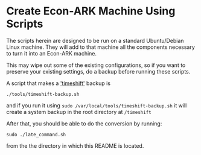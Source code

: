 # Create Econ-ARK Machine Using Scripts

The scripts herein are designed to be run on a standard
Ubuntu/Debian Linux machine. They will add to that machine
all the components necessary to turn it into an Econ-ARK
machine.

This may wipe out some of the existing configurations, so if you want to preserve your existing settings, do a backup before running these scripts.

A script that makes a ['timeshift'](https://teejeetech.com/timeshift/) backup is

```
./tools/timeshift-backup.sh
```

and if you run it using `sudo /var/local/tools/timeshift-backup.sh` it will create
a system backup in the root directory at `/timeshift`

After that, you should be able to do the conversion by running:

```
sudo ./late_command.sh
```

from the the directory in which this README is located.

